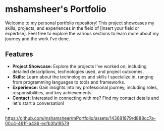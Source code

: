 # mshamsheer's Portfolio

Welcome to my personal portfolio repository! This project showcases my skills, projects, and experiences in the field of [insert your field or expertise]. Feel free to explore the various sections to learn more about my journey and the work I've done.

## Features

- **Project Showcase:** Explore the projects I've worked on, including detailed descriptions, technologies used, and project outcomes.
- **Skills:** Learn about the technologies and skills I specialize in, ranging from programming languages to tools and frameworks.
- **Experience:** Gain insights into my professional journey, including roles, responsibilities, and key achievements.
- **Contact:** Interested in connecting with me? Find my contact details and let's start a conversation!
- <br>

https://github.com/mshamsheer/mPortfolio/assets/143681879/d888cc7a-00c4-461f-a436-ecfb3fa19579



